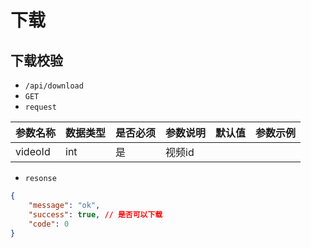 # 下载
## 下载校验
- `/api/download`
- `GET`
- `request`

| 参数名称 | 数据类型 | 是否必须 |参数说明|默认值|参数示例|
| :-----| :---- | :---- | :---- | :---- | :---- |
| videoId | int | 是 | 视频id|||

- `resonse`
```json
{
    "message": "ok",
    "success": true, // 是否可以下载
    "code": 0
}
```